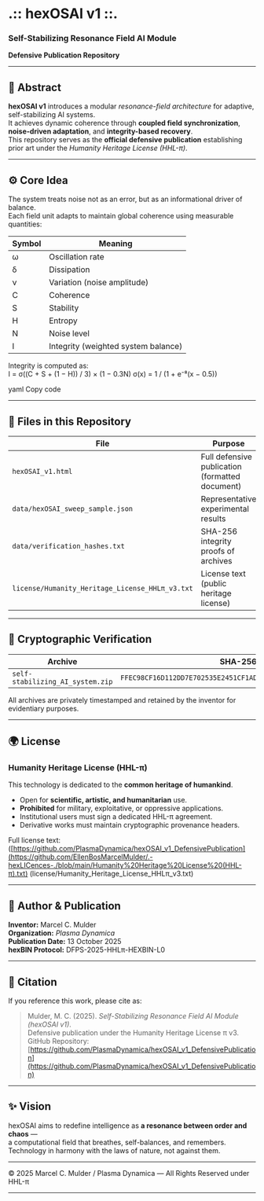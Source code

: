 # .:: hexOSAI v1 ::.
### Self-Stabilizing Resonance Field AI Module  
**Defensive Publication Repository**

---

## 📜 Abstract
**hexOSAI v1** introduces a modular *resonance-field architecture* for adaptive, self-stabilizing AI systems.  
It achieves dynamic coherence through **coupled field synchronization**, **noise-driven adaptation**, and **integrity-based recovery**.  
This repository serves as the **official defensive publication** establishing prior art under the *Humanity Heritage License (HHL-π)*.

---

## ⚙️ Core Idea
The system treats noise not as an error, but as an informational driver of balance.  
Each field unit adapts to maintain global coherence using measurable quantities:

| Symbol | Meaning |
|--------|----------|
| ω | Oscillation rate |
| δ | Dissipation |
| ν | Variation (noise amplitude) |
| C | Coherence |
| S | Stability |
| H | Entropy |
| N | Noise level |
| I | Integrity (weighted system balance) |

Integrity is computed as:  
I = σ((C + S + (1 − H)) / 3) × (1 − 0.3N)
σ(x) = 1 / (1 + e⁻⁸(x − 0.5))

yaml
Copy code

---

## 🧩 Files in this Repository

| File | Purpose |
|------|----------|
| `hexOSAI_v1.html` | Full defensive publication (formatted document) |
| `data/hexOSAI_sweep_sample.json` | Representative experimental results |
| `data/verification_hashes.txt` | SHA-256 integrity proofs of archives |
| `license/Humanity_Heritage_License_HHLπ_v3.txt` | License text (public heritage license) |

---

## 🔐 Cryptographic Verification

| Archive | SHA-256 Hash |
|----------|--------------|
| `self-stabilizing_AI_system.zip` | `FFEC98CF16D112DD7E702535E2451CF1AD72C84B049A5A3F71CC959F6791C008` |

All archives are privately timestamped and retained by the inventor for evidentiary purposes.

---

## 🌍 License
### Humanity Heritage License (HHL-π)
This technology is dedicated to the **common heritage of humankind**.

- Open for **scientific, artistic, and humanitarian** use.  
- **Prohibited** for military, exploitative, or oppressive applications.  
- Institutional users must sign a dedicated HHL-π agreement.  
- Derivative works must maintain cryptographic provenance headers.

Full license text: ([https://github.com/PlasmaDynamica/hexOSAI_v1_DefensivePublication](https://github.com/EllenBosMarcelMulder/.-hexLICences-./blob/main/Humanity%20Heritage%20License%20(HHL-π).txt) (license/Humanity_Heritage_License_HHLπ_v3.txt)

---

## 🧠 Author & Publication
**Inventor:** Marcel C. Mulder  
**Organization:** *Plasma Dynamica*  
**Publication Date:** 13 October 2025  
**hexBIN Protocol:** DFPS-2025-HHLπ-HEXBIN-L0  

---

## 💫 Citation
If you reference this work, please cite as:

> Mulder, M. C. (2025). *Self-Stabilizing Resonance Field AI Module (hexOSAI v1)*.  
> Defensive publication under the Humanity Heritage License π v3.  
> GitHub Repository: [https://github.com/PlasmaDynamica/hexOSAI_v1_DefensivePublication](https://github.com/PlasmaDynamica/hexOSAI_v1_DefensivePublication)

---

## ✨ Vision
hexOSAI aims to redefine intelligence as **a resonance between order and chaos** —  
a computational field that breathes, self-balances, and remembers.  
Technology in harmony with the laws of nature, not against them.

---

© 2025 Marcel C. Mulder / Plasma Dynamica — All Rights Reserved under HHL-π

---
